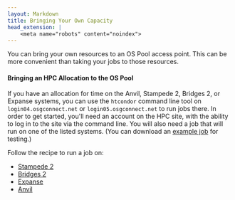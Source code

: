 ```yaml
---
layout: Markdown
title: Bringing Your Own Capacity
head_extension: |
    <meta name="robots" content="noindex">
---
```


You can bring your own resources to an OS Pool access point.  This can be more
convenient than taking your jobs to those resources.

#### Bringing an HPC Allocation to the OS Pool

If you have an allocation for time on the Anvil, Stampede 2,
Bridges 2, or Expanse systems, you can use the `htcondor` command line
tool on `login04.osgconnect.net` or `login05.osgconnect.net` to run
jobs there.  In order to get started, you'll need an account on the HPC site,
with the ability to log in to the site via the command line.
You will also need a job that will run on one of the listed systems.
(You can download an [example job](example_job) for testing.)

Follow the recipe to run a job on:
- [Stampede 2](stampede2)
- [Bridges 2](bridges2)
- [Expanse](expanse)
- [Anvil](anvil)
